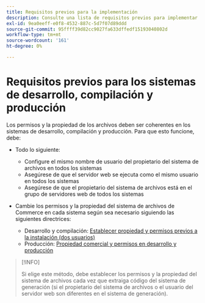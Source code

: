 ```yaml
---
title: Requisitos previos para la implementación
description: Consulte una lista de requisitos previos para implementar Commerce en un sistema de desarrollo, compilación o producción.
exl-id: 9ea0eeff-e0f8-4532-887c-5d7f07d89ddd
source-git-commit: 95ffff39d82cc9027fa633dffedf15193040802d
workflow-type: tm+mt
source-wordcount: '161'
ht-degree: 0%

---
```


# Requisitos previos para los sistemas de desarrollo, compilación y producción

Los permisos y la propiedad de los archivos deben ser coherentes en los sistemas de desarrollo, compilación y producción. Para que esto funcione, debe:

- Todo lo siguiente:

   - Configure el mismo nombre de usuario del propietario del sistema de archivos en todos los sistemas
   - Asegúrese de que el servidor web se ejecuta como el mismo usuario en todos los sistemas
   - Asegúrese de que el propietario del sistema de archivos está en el grupo de servidores web de todos los sistemas

- Cambie los permisos y la propiedad del sistema de archivos de Commerce en cada sistema según sea necesario siguiendo las siguientes directrices:

   - Desarrollo y compilación: [Establecer propiedad y permisos previos a la instalación (dos usuarios)](file-system-permissions.md#set-up-two-owners-for-default-or-developer-mode)
   - Producción: [Propiedad comercial y permisos en desarrollo y producción](file-system-permissions.md)

>[!INFO]
>
>Si elige este método, debe establecer los permisos y la propiedad del sistema de archivos cada vez que extraiga código del sistema de generación (si el propietario del sistema de archivos o el usuario del servidor web son diferentes en el sistema de generación).
